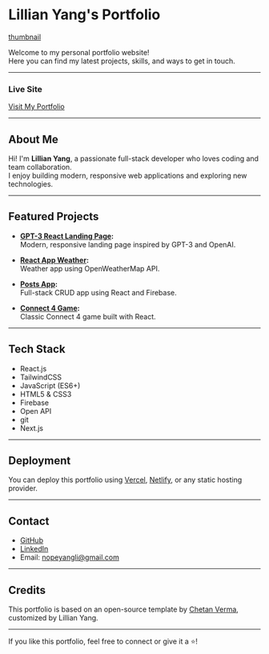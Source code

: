 # Lillian Yang's Portfolio

[thumbnail](https://user-images.githubusercontent.com/16558205/180779213-ea740975-3df1-460a-a964-0a623ee25872.png)

Welcome to my personal portfolio website!  
Here you can find my latest projects, skills, and ways to get in touch.

---

### Live Site

[Visit My Portfolio](https://your-deployed-portfolio-link.com)

---

## About Me

Hi! I'm **Lillian Yang**, a passionate full-stack developer who loves coding and team collaboration.  
I enjoy building modern, responsive web applications and exploring new technologies.

---

## Featured Projects

- **[GPT-3 React Landing Page](https://gpt3-website-reactapp.netlify.app/):**  
  Modern, responsive landing page inspired by GPT-3 and OpenAI.

- **[React App Weather](https://weatherforecastor.netlify.app/):**  
  Weather app using OpenWeatherMap API.

- **[Posts App](https://firebasepostapp.netlify.app/):**  
  Full-stack CRUD app using React and Firebase.

- **[Connect 4 Game](https://react-game-connect4.netlify.app/):**  
  Classic Connect 4 game built with React.

---

## Tech Stack

- React.js
- TailwindCSS
- JavaScript (ES6+)
- HTML5 & CSS3
- Firebase
- Open API
- git
- Next.js

---

## Deployment

You can deploy this portfolio using [Vercel](https://vercel.com/), [Netlify](https://netlify.com/), or any static hosting provider.

---

## Contact

- [GitHub](https://github.com/lillian0624)
- [LinkedIn](https://www.linkedin.com/in/lillianyangli)
- Email: nopeyangli@gmail.com

---

## Credits

This portfolio is based on an open-source template by [Chetan Verma](https://github.com/chetanverma16/react-portfolio-template), customized by Lillian Yang.

---

If you like this portfolio, feel free to connect or give it a ⭐!
